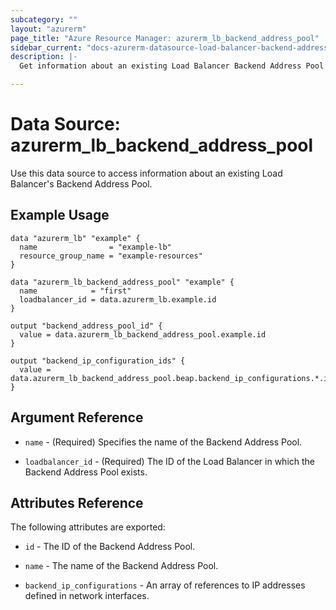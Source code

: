 ```yaml
---
subcategory: ""
layout: "azurerm"
page_title: "Azure Resource Manager: azurerm_lb_backend_address_pool"
sidebar_current: "docs-azurerm-datasource-load-balancer-backend-address-pool"
description: |-
  Get information about an existing Load Balancer Backend Address Pool

---
```


# Data Source: azurerm_lb_backend_address_pool

Use this data source to access information about an existing Load Balancer's Backend Address Pool.

## Example Usage

```hcl
data "azurerm_lb" "example" {
  name                = "example-lb"
  resource_group_name = "example-resources"
}

data "azurerm_lb_backend_address_pool" "example" {
  name            = "first"
  loadbalancer_id = data.azurerm_lb.example.id
}

output "backend_address_pool_id" {
  value = data.azurerm_lb_backend_address_pool.example.id
}

output "backend_ip_configuration_ids" {
  value = data.azurerm_lb_backend_address_pool.beap.backend_ip_configurations.*.id
}
```

## Argument Reference

* `name` - (Required) Specifies the name of the Backend Address Pool.

* `loadbalancer_id` - (Required) The ID of the Load Balancer in which the Backend Address Pool exists.

## Attributes Reference

The following attributes are exported:

* `id` - The ID of the Backend Address Pool.

* `name` - The name of the Backend Address Pool.
 
* `backend_ip_configurations` - An array of references to IP addresses defined in network interfaces.
